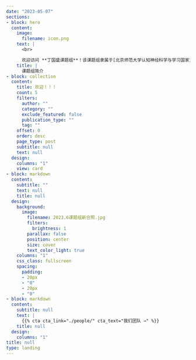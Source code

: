```yaml
---
date: "2023-05-07"
sections:
- block: hero
  content:
    image:
      filename: icon.png
    text: |
      <br>

      欢迎访问 **丁国盛课题组**！该课题组隶属于[北京师范大学认知神经科学与学习国家重点实验室](https://brain.bnu.edu.cn/),我们的研究兴趣是语言功能的神经基础，以及语言经验和语言学习如何改变脑结构和功能。我们的研究手段主要包括功能磁共振成像技术（fMRI）和认知-行为实验技术，关注的人群包括双语者，手语使用者（失聪者及听力正常者）及阅读障碍者。 
    title: |
      课题组简介
- block: collection
  content:
    title: 欢迎！！！
    count: 5
    filters:
      author: ""
      category: ""
      exclude_featured: false
      publication_type: ""
      tag: ""
    offset: 0
    order: desc
    page_type: post
    subtitle: null
    text: null
  design:
    columns: "1"
    view: card
- block: markdown
  content:
    subtitle: ""
    text: null
    title: null
  design:
    background:
      image:
        filename: 2023.6课题组新合照.jpg
        filters:
          brightness: 1
        parallax: false
        position: center
        size: cover
        text_color_light: true
    columns: "1"
    css_class: fullscreen
    spacing:
      padding:
      - 20px
      - "0"
      - 20px
      - "0"
- block: markdown
  content:
    subtitle: null
    text: |
      {{% cta cta_link="./people/" cta_text="我们团队 →" %}}
    title: null
  design:
    columns: "1"
title: null
type: landing
---
```

